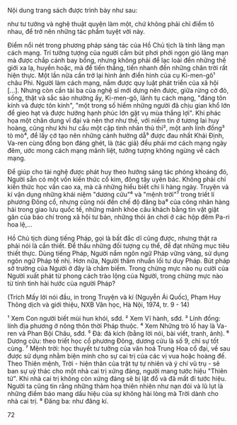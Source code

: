 Nội dung trang sách được trình bày như sau:

như tư tưởng và nghệ thuật quyện làm một, chứ không phải chỉ điểm tô nhau, để trở nên những tác phẩm tuyệt vời này.

Điểm nổi nét trong phương pháp sáng tác của Hồ Chủ tịch là tính lãng mạn cách mạng. Trí tưởng tượng của người cầm bút phơi phới ngọn gió lãng mạn mà được chắp cánh bay bổng, nhưng không phải để lạc loài đến những thế giới xa lạ, huyền hoặc, mà để tiến thẳng, tiến nhanh đến những chân trời rất hiện thực. Một lần nữa cần trở lại hình ảnh điển hình của cụ Ki-men-gô¹ châu Phi. Người làm cách mạng, nắm được quy luật phát triển của xã hội [...]. Nhưng còn cần tài ba của nghệ sĩ mới dựng nên được, giữa rừng cờ đỏ, sống, thật và sắc sảo nhường ấy, Ki-men-gô, lãnh tụ cách mạng, "đáng tôn kính và được tôn kính", "một trong số hiếm những người đã chịu gian khổ lớn để gieo hạt và được hưởng hạnh phúc lớn gặt vụ mùa thắng lợi". Khi phác họa một chân dung vĩ đại và nên thơ như thế, với niềm tin ở tương lai huy hoàng, cũng như khi hư cấu một cặp tình nhân thủ thỉ², một anh lính đồng³ tò mò⁴, để lấy cớ tạo nên những cảnh hưởng dẫ⁵ được đau nhất Khải Định, Va-ren cùng đồng bọn đáng ghét, là (tác giả) đều phải mơ cách mạng ngày đêm, ước mong cách mạng mãnh liệt, tưởng tượng không ngừng về cách mạng.

Để giúp cho tài nghệ được phát huy theo hướng sáng tác phóng khoáng đó, Người sẵn có một vốn kiến thức cổ kim, đông tây uyên bác. Không phải chỉ kiến thức học vấn cao xa, mà cả những hiểu biết chi li hàng ngày. Truyện và kí vận dụng những khái niệm "dương cửu"⁶ và "mệnh trời"⁷ trong triết lí phương Đông cổ, nhưng cũng nói đến chế độ đăng ba⁸ của công nhân hàng hải trong giao lưu quốc tế, những mảnh khóe câu khách bằng tin vặt giật gân của báo chí trong xã hội tư bản, những thói ăn chơi ở các hộp đêm Pa-ri hoa lệ,...

Hồ Chủ tịch dùng tiếng Pháp, gọi là bất đắc dĩ cũng được, nhưng thật ra phải nói là cần thiết. Để thấu những đối tượng cụ thể, để đạt những mục tiêu thiết thực. Dùng tiếng Pháp, Người nắm ngôn ngữ Pháp vững vàng, sử dụng ngôn ngữ Pháp tế nhị. Hơn nữa, Người thấm nhuần lối tư duy Pháp. Bút pháp sở trường của Người ở đây là châm biếm. Trong chừng mực nào nụ cười của Người xuất phát từ phong cách trào lộng của Người, trong chừng mực nào từ tính tình hài hước của người Pháp?

(Trích Mấy lời nói đầu, in trong Truyện và kí (Nguyễn Ái Quốc), 
Phạm Huy Thông dịch và giới thiệu, NXB Văn học, Hà Nội, 1974, tr. 9 - 14)

¹ Xem Con người biết mùi hun khói, sđd.
² Xem Vĩ hành, sđd.
³ Lính đồng: lính địa phương ở nông thôn thời Pháp thuộc.
⁴ Xem Những trò lố hay là Va-ren và Phan Bội Châu, sđd.
⁵ Đả: đả kích (bằng lời nói, bài viết, tranh, ảnh).
⁶ Dương cửu: theo triết học cổ phương Đông, dương cửu là số 9, chỉ sự tốt cùng.
⁷ Mệnh trời: học thuyết tư tưởng của văn hoá Trung Hoa cổ đại, về sau được sử dụng nhằm biện minh cho sự cai trị của các vị vua hoặc hoàng đế. Theo Thiên mệnh, Trời - hiện thân của trật tự tự nhiên và ý chí vũ trụ - sẽ ban sự uỷ thác cho một nhà cai trị xứng đáng, người mang tước hiệu "Thiên tử". Khi nhà cai trị không còn xứng đáng sẽ bị lật đổ và đã mất đi tước hiệu. Người ta cũng tin rằng những thảm họa thiên nhiên như nạn đói và lũ lụt là những điềm báo mang dấu hiệu của sự không hài lòng mà Trời dành cho nhà cai trị.
⁸ Đăng ba: như đăng kí.

72